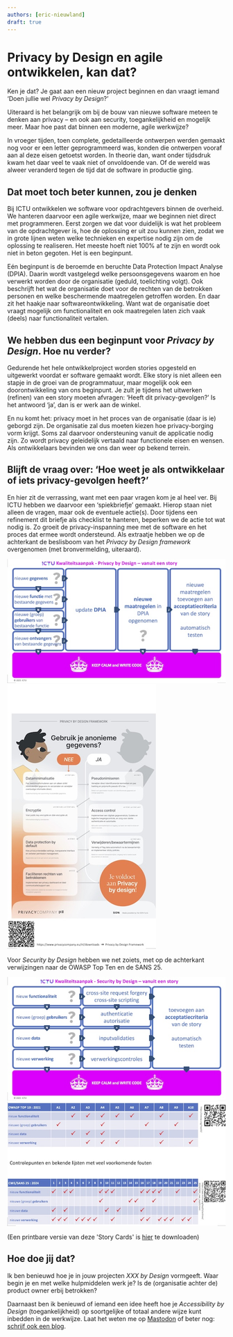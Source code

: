 ```yaml
---
authors: [eric-nieuwland]
draft: true
---
```

# Privacy by Design en agile ontwikkelen, kan dat?

Ken je dat? Je gaat aan een nieuw project beginnen en dan vraagt iemand
‘Doen jullie wel _Privacy by Design_?’

<!-- truncate -->

Uiteraard is het belangrijk om bij de bouw van nieuwe software meteen te
denken aan privacy – en ook aan security, toegankelijkheid en mogelijk meer.
Maar hoe past dat binnen een moderne, agile werkwijze?

In vroeger tijden, toen complete, gedetailleerde ontwerpen werden gemaakt
nog voor er een letter geprogrammeerd was, konden die ontwerpen vooraf aan
al deze eisen getoetst worden. In theorie dan, want onder tijdsdruk kwam het
daar veel te vaak niet of onvoldoende van. Of de wereld was alweer veranderd
tegen de tijd dat de software in productie ging.

## Dat moet toch beter kunnen, zou je denken

Bij ICTU ontwikkelen we software voor opdrachtgevers binnen de overheid. We
hanteren daarvoor een agile werkwijze, maar we beginnen niet direct met
programmeren. Eerst zorgen we dat voor duidelijk is wat het probleem van de
opdrachtgever is, hoe de oplossing er uit zou kunnen zien, zodat we in grote
lijnen weten welke technieken en expertise nodig zijn om de oplossing te
realiseren. Het meeste hoeft niet 100% af te zijn en wordt ook niet in beton
gegoten. Het is een beginpunt.

Eén beginpunt is de beroemde en beruchte Data Protection Impact Analyse (DPIA).
Daarin wordt vastgelegd welke persoonsgegevens waarom en hoe verwerkt worden
door de organisatie (geduld, toelichting volgt). Ook beschrijft het wat de
organisatie doet voor de rechten van de betrokken personen en welke beschermende
maatregelen getroffen worden. En daar zit het haakje naar softwareontwikkeling.
Want wat de organisatie doet vraagt mogelijk om functionaliteit en ook
maatregelen laten zich vaak (deels) naar functionaliteit vertalen.

## We hebben dus een beginpunt voor _Privacy by Design_. Hoe nu verder?

Gedurende het hele ontwikkelproject worden stories opgesteld en uitgewerkt
voordat er software gemaakt wordt. Elke story is niet alleen een stapje in de
groei van de programmatuur, maar mogelijk ook een doorontwikkeling van ons
beginpunt. Je zult je tijdens het uitwerken (refinen) van een story moeten
afvragen: ‘Heeft dit privacy-gevolgen?’ Is het antwoord ‘ja’, dan is er werk
aan de winkel.

En nu komt het: privacy moet in het proces van de organisatie (daar is ie) geborgd
zijn. De organisatie zal dus moeten kiezen hoe privacy-borging vorm krijgt. Soms
zal daarvoor ondersteuning vanuit de applicatie nodig zijn. Zo wordt privacy
geleidelijk vertaald naar functionele eisen en wensen. Als ontwikkelaars bevinden
we ons dan weer op bekend terrein.

## Blijft de vraag over: ‘Hoe weet je als ontwikkelaar of iets privacy-gevolgen heeft?’

En hier zit de verrassing, want met een paar vragen kom je al heel ver. Bij ICTU
hebben we daarvoor een ‘spiekbriefje’ gemaakt. Hierop staan niet alleen de vragen,
maar ook de eventuele actie(s). Door tijdens een refinement dit briefje als checklist
te hanteren, beperken we de actie tot wat nodig is. Zo groeit de privacy-inspanning
mee met de software en het proces dat ermee wordt ondersteund. Als extraatje hebben
we op de achterkant de beslisboom van het _Privacy by Design framework_ overgenomen
(met bronvermelding, uiteraard).

!["Story Card Privacy - voorkant"](./img/ictu-2025-storycard-privacy-front.jpg)
!["Story Card Privacy - achterkant"](./img/ictu-2025-storycard-privacy-back.jpg)

Voor _Security by Design_ hebben we net zoiets, met op de achterkant verwijzingen naar
de OWASP Top Ten en de SANS 25.

!["Story Card Security - voorkant"](./img/ictu-2025-storycard-security-front.jpg)
!["Story Card Security - achterkant"](./img/ictu-2025-storycard-security-back.jpg)

(Een printbare versie van deze 'Story Cards' is [hier](./img/ictu-2025-storycards.pdf) te downloaden)

## Hoe doe jij dat?

Ik ben benieuwd hoe je in jouw projecten _XXX by Design_ vormgeeft. Waar begin je en
met welke hulpmiddelen werk je? Is de (organisatie achter de) product owner erbij
betrokken?

Daarnaast ben ik benieuwd of iemand een idee heeft hoe je _Accessibility by Design_
(toegankelijkheid) op soortgelijke of totaal andere wijze kunt inbedden in de werkwijze.
Laat het weten me op [Mastodon](https://mastodon.nl/@e_r_nie) of beter nog:
[schrijf ook een blog](https://developer.overheid.nl/contributing/gastblog-schrijven).

